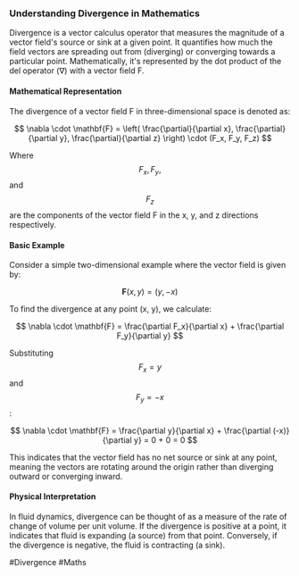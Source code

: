 ### Understanding Divergence in Mathematics

Divergence is a vector calculus operator that measures the magnitude of a vector field's source or sink at a given point. It quantifies how much the field vectors are spreading out from (diverging) or converging towards a particular point. Mathematically, it's represented by the dot product of the del operator (∇) with a vector field F.

#### Mathematical Representation
The divergence of a vector field F in three-dimensional space is denoted as:

$$ \nabla \cdot \mathbf{F} = \left( \frac{\partial}{\partial x}, \frac{\partial}{\partial y}, \frac{\partial}{\partial z} \right) \cdot (F_x, F_y, F_z) $$

Where $$ F_x, F_y, $$ and $$ F_z $$ are the components of the vector field F in the x, y, and z directions respectively.

#### Basic Example
Consider a simple two-dimensional example where the vector field is given by:

$$ \mathbf{F}(x,y) = (y, -x) $$

To find the divergence at any point (x, y), we calculate:

$$ \nabla \cdot \mathbf{F} = \frac{\partial F_x}{\partial x} + \frac{\partial F_y}{\partial y} $$

Substituting $$ F_x = y $$ and $$ F_y = -x $$:

$$ \nabla \cdot \mathbf{F} = \frac{\partial y}{\partial x} + \frac{\partial (-x)}{\partial y} = 0 + 0 = 0 $$

This indicates that the vector field has no net source or sink at any point, meaning the vectors are rotating around the origin rather than diverging outward or converging inward.

#### Physical Interpretation
In fluid dynamics, divergence can be thought of as a measure of the rate of change of volume per unit volume. If the divergence is positive at a point, it indicates that fluid is expanding (a source) from that point. Conversely, if the divergence is negative, the fluid is contracting (a sink).

#Divergence #Maths